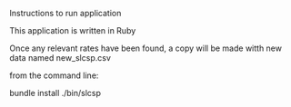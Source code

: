 Instructions to run application 

This application is written in Ruby

Once any relevant rates have been found, a copy will be made witth new data named new_slcsp.csv

from the command line:

bundle install
./bin/slcsp
